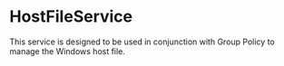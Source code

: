 # HostFileService

This service is designed to be used in conjunction with Group Policy to manage the Windows host file.
